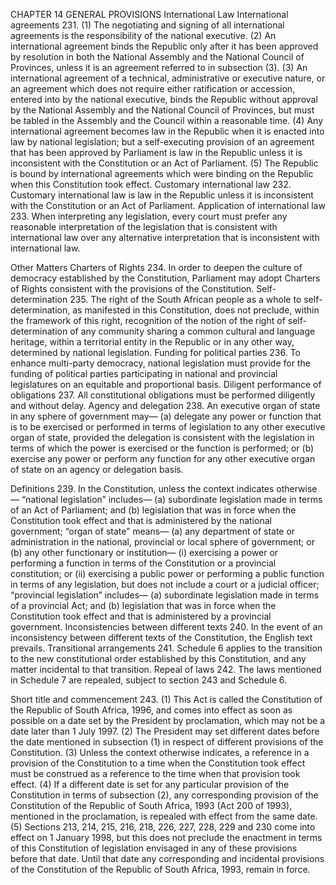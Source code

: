 CHAPTER 14
GENERAL PROVISIONS
International Law
International agreements
231. (1) The negotiating and signing of all international agreements is the responsibility of
the national executive.
(2) An international agreement binds the Republic only after it has been approved by
resolution in both the National Assembly and the National Council of Provinces,
unless it is an agreement referred to in subsection (3).
(3) An international agreement of a technical, administrative or executive nature, or
an agreement which does not require either ratification or accession, entered into
by the national executive, binds the Republic without approval by the National
Assembly and the National Council of Provinces, but must be tabled in the Assembly
and the Council within a reasonable time.
(4) Any international agreement becomes law in the Republic when it is enacted into
law by national legislation; but a self-executing provision of an agreement that has
been approved by Parliament is law in the Republic unless it is inconsistent with the
Constitution or an Act of Parliament.
(5) The Republic is bound by international agreements which were binding on the
Republic when this Constitution took effect.
Customary international law
232. Customary international law is law in the Republic unless it is inconsistent with the
Constitution or an Act of Parliament.
Application of international law
233. When interpreting any legislation, every court must prefer any reasonable interpretation
of the legislation that is consistent with international law over any alternative
interpretation that is inconsistent with international law.

Other Matters
Charters of Rights
234. In order to deepen the culture of democracy established by the Constitution, Parliament
may adopt Charters of Rights consistent with the provisions of the Constitution.
Self-determination
235. The right of the South African people as a whole to self-determination, as manifested in
this Constitution, does not preclude, within the framework of this right, recognition of the
notion of the right of self-determination of any community sharing a common cultural
and language heritage, within a territorial entity in the Republic or in any other way,
determined by national legislation.
Funding for political parties
236. To enhance multi-party democracy, national legislation must provide for the funding of
political parties participating in national and provincial legislatures on an equitable and
proportional basis.
Diligent performance of obligations
237. All constitutional obligations must be performed diligently and without delay.
Agency and delegation
238. An executive organ of state in any sphere of government may—
(a) delegate any power or function that is to be exercised or performed in terms
of legislation to any other executive organ of state, provided the delegation is
consistent with the legislation in terms of which the power is exercised or the
function is performed; or
(b) exercise any power or perform any function for any other executive organ of
state on an agency or delegation basis.

Definitions
239. In the Constitution, unless the context indicates otherwise—
“national legislation” includes—
(a) subordinate legislation made in terms of an Act of Parliament; and
(b) legislation that was in force when the Constitution took effect and that is
administered by the national government;
“organ of state” means—
(a) any department of state or administration in the national, provincial or local
sphere of government; or
(b) any other functionary or institution—
(i) exercising a power or performing a function in terms of the Constitution
or a provincial constitution; or
(ii) exercising a public power or performing a public function in terms of any
legislation, but does not include a court or a judicial officer;
“provincial legislation” includes—
(a) subordinate legislation made in terms of a provincial Act; and
(b) legislation that was in force when the Constitution took effect and that is
administered by a provincial government.
Inconsistencies between different texts
240. In the event of an inconsistency between different texts of the Constitution, the English
text prevails.
Transitional arrangements
241. Schedule 6 applies to the transition to the new constitutional order established by this
Constitution, and any matter incidental to that transition.
Repeal of laws
242. The laws mentioned in Schedule 7 are repealed, subject to section 243 and Schedule 6.

Short title and commencement
243. (1) This Act is called the Constitution of the Republic of South Africa, 1996, and comes
into effect as soon as possible on a date set by the President by proclamation, which
may not be a date later than 1 July 1997.
(2) The President may set different dates before the date mentioned in subsection (1) in
respect of different provisions of the Constitution.
(3) Unless the context otherwise indicates, a reference in a provision of the Constitution
to a time when the Constitution took effect must be construed as a reference to the
time when that provision took effect.
(4) If a different date is set for any particular provision of the Constitution in terms of
subsection (2), any corresponding provision of the Constitution of the Republic of
South Africa, 1993 (Act 200 of 1993), mentioned in the proclamation, is repealed
with effect from the same date.
(5) Sections 213, 214, 215, 216, 218, 226, 227, 228, 229 and 230 come into effect on 1
January 1998, but this does not preclude the enactment in terms of this Constitution
of legislation envisaged in any of these provisions before that date. Until that date
any corresponding and incidental provisions of the Constitution of the Republic of
South Africa, 1993, remain in force.

